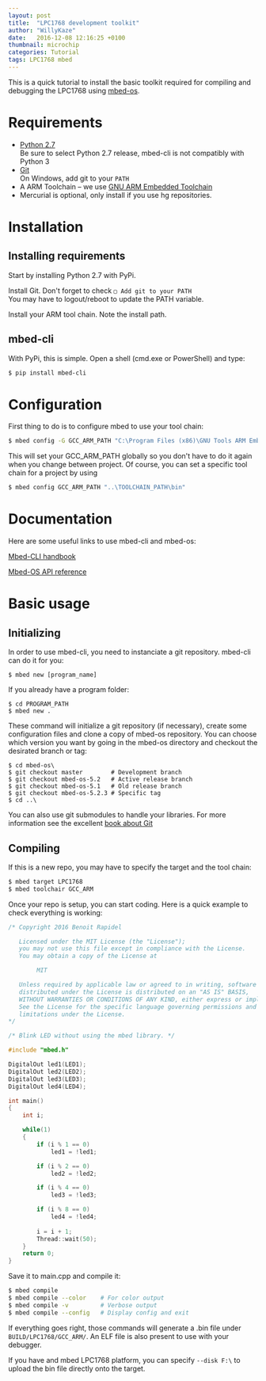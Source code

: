 ```yaml
---
layout: post
title:  "LPC1768 development toolkit"
author: "WillyKaze"
date:   2016-12-08 12:16:25 +0100
thumbnail: microchip
categories: Tutorial
tags: LPC1768 mbed
---
```

This is a quick tutorial to install the basic toolkit required for compiling and debugging the LPC1768 using [mbed-os][mbed-os].

# Requirements

* [Python 2.7](https://www.python.org/downloads/)  
  Be sure to select Python 2.7 release, mbed-cli is not compatibly with Python 3
* [Git](https://git-scm.com/downloads/)  
  On Windows, add git to your `PATH`
* A ARM Toolchain – we use [GNU ARM Embedded Toolchain](https://launchpad.net/gcc-arm-embedded)
* Mercurial is optional, only install if you use hg repositories.


# Installation

## Installing requirements
Start by installing Python 2.7 with PyPi.

Install Git. Don't forget to check `▢ Add git to your PATH`  
You may have to logout/reboot to update the PATH variable.

Install your ARM tool chain. Note the install path.

## mbed-cli

With PyPi, this is simple. Open a shell (cmd.exe or PowerShell) and type:

```sh
$ pip install mbed-cli
```

# Configuration

First thing to do is to configure mbed to use your tool chain:

```sh
$ mbed config -G GCC_ARM_PATH "C:\Program Files (x86)\GNU Tools ARM Embedded\5.4 2016q3\bin"
```

This will set your GCC_ARM_PATH globally so you don't have to do it again when you change between project.
Of course, you can set a specific tool chain for a project by using

```sh
$ mbed config GCC_ARM_PATH "..\TOOLCHAIN_PATH\bin"
```

# Documentation

Here are some useful links to use mbed-cli and mbed-os:

[Mbed-CLI handbook][mbed-cli-handbook]

[Mbed-OS API reference][mbed-os-api-reference]

# Basic usage

## Initializing

In order to use mbed-cli, you need to instanciate a git repository. mbed-cli can do it for you:

```shell
$ mbed new [program_name]
```

If you already have a program folder:

```shell
$ cd PROGRAM_PATH
$ mbed new .
```

These command will initialize a git repository (if necessary), create some configuration files and clone a copy of mbed-os repository.
You can choose which version you want by going in the mbed-os directory and checkout the desirated branch or tag:

```shell
$ cd mbed-os\
$ git checkout master        # Development branch
$ git checkout mbed-os-5.2   # Active release branch
$ git checkout mbed-os-5.1   # Old release branch
$ git checkout mbed-os-5.2.3 # Specific tag
$ cd ..\
```

You can also use git submodules to handle your libraries.
For more information see the excellent [book about Git](https://git-scm.com/book/en/v2/Git-Tools-Submodules)

## Compiling

If this is a new repo, you may have to specify the target and the tool chain:
```sh
$ mbed target LPC1768
$ mbed toolchair GCC_ARM
```

Once your repo is setup, you can start coding. Here is a quick example to check everything is working:

```cpp
/* Copyright 2016 Benoit Rapidel

   Licensed under the MIT License (the "License");
   you may not use this file except in compliance with the License.
   You may obtain a copy of the License at

        MIT

   Unless required by applicable law or agreed to in writing, software
   distributed under the License is distributed on an "AS IS" BASIS,
   WITHOUT WARRANTIES OR CONDITIONS OF ANY KIND, either express or implied.
   See the License for the specific language governing permissions and
   limitations under the License.
*/

/* Blink LED without using the mbed library. */

#include "mbed.h"

DigitalOut led1(LED1);
DigitalOut led2(LED2);
DigitalOut led3(LED3);
DigitalOut led4(LED4);

int main() 
{
    int i;

    while(1)
    {
        if (i % 1 == 0)
            led1 = !led1;

        if (i % 2 == 0)
            led2 = !led2;

        if (i % 4 == 0)
            led3 = !led3;

        if (i % 8 == 0)
            led4 = !led4;
        
        i = i + 1;
        Thread::wait(50);
    }
    return 0;
}
```

Save it to main.cpp and compile it:

```bash
$ mbed compile
$ mbed compile --color    # For color output
$ mbed compile -v         # Verbose output
$ mbed compile --config   # Display config and exit
```

If everything goes right, those commands will generate a .bin file under `BUILD/LPC1768/GCC_ARM/`.
An ELF file is also present to use with your debugger.

If you have and mbed LPC1768 platform, you can specify `--disk F:\` to upload the bin file directly onto the target.


[mbed-os]: https://github.com/ARMmbed/mbed-os
[mbed-cli]: https://github.com/ARMmbed/mbed-cli
[mbed-os-api-reference]: https://docs.mbed.com/docs/mbed-os-api-reference/en/5.2/
[mbed-cli-handbook]: https://docs.mbed.com/docs/mbed-os-handbook/en/5.2/dev_tools/cli/
